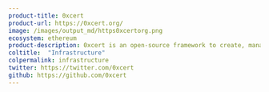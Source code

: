 ```yaml
---
product-title: 0xcert
product-url: https://0xcert.org/
image: /images/output_md/https0xcertorg.png
ecosystem: ethereum
product-description: 0xcert is an open-source framework to create, manage and swap digital assets (ERC-721) and value tokens (ERC-20) on the blockchain.
coltitle:  "Infrastructure"
colpermalink: infrastructure
twitter: https://twitter.com/0xcert
github: https://github.com/0xcert
---
```

